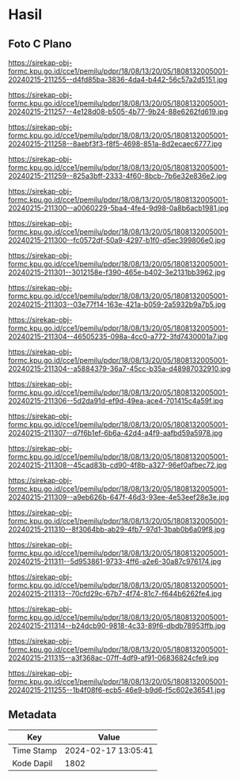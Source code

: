 # Hasil

## Foto C Plano

https://sirekap-obj-formc.kpu.go.id/cce1/pemilu/pdpr/18/08/13/20/05/1808132005001-20240215-211255--d4fd85ba-3836-4da4-b442-56c57a2d5151.jpg

https://sirekap-obj-formc.kpu.go.id/cce1/pemilu/pdpr/18/08/13/20/05/1808132005001-20240215-211257--4e128d08-b505-4b77-9b24-88e6262fd619.jpg

https://sirekap-obj-formc.kpu.go.id/cce1/pemilu/pdpr/18/08/13/20/05/1808132005001-20240215-211258--8aebf3f3-f8f5-4698-851a-8d2ecaec6777.jpg

https://sirekap-obj-formc.kpu.go.id/cce1/pemilu/pdpr/18/08/13/20/05/1808132005001-20240215-211259--825a3bff-2333-4f60-8bcb-7b6e32e836e2.jpg

https://sirekap-obj-formc.kpu.go.id/cce1/pemilu/pdpr/18/08/13/20/05/1808132005001-20240215-211300--a0060229-5ba4-4fe4-9d98-0a8b6acb1981.jpg

https://sirekap-obj-formc.kpu.go.id/cce1/pemilu/pdpr/18/08/13/20/05/1808132005001-20240215-211300--fc0572df-50a9-4297-b1f0-d5ec399806e0.jpg

https://sirekap-obj-formc.kpu.go.id/cce1/pemilu/pdpr/18/08/13/20/05/1808132005001-20240215-211301--3012158e-f390-465e-b402-3e2131bb3962.jpg

https://sirekap-obj-formc.kpu.go.id/cce1/pemilu/pdpr/18/08/13/20/05/1808132005001-20240215-211303--03e77f14-163e-421a-b059-2a5932b9a7b5.jpg

https://sirekap-obj-formc.kpu.go.id/cce1/pemilu/pdpr/18/08/13/20/05/1808132005001-20240215-211304--46505235-098a-4cc0-a772-3fd7430001a7.jpg

https://sirekap-obj-formc.kpu.go.id/cce1/pemilu/pdpr/18/08/13/20/05/1808132005001-20240215-211304--a5884379-36a7-45cc-b35a-d48987032910.jpg

https://sirekap-obj-formc.kpu.go.id/cce1/pemilu/pdpr/18/08/13/20/05/1808132005001-20240215-211306--5d2da91d-ef9d-49ea-ace4-701415c4a59f.jpg

https://sirekap-obj-formc.kpu.go.id/cce1/pemilu/pdpr/18/08/13/20/05/1808132005001-20240215-211307--d7f6b1ef-6b6a-42d4-a4f9-aafbd59a5978.jpg

https://sirekap-obj-formc.kpu.go.id/cce1/pemilu/pdpr/18/08/13/20/05/1808132005001-20240215-211308--45cad83b-cd90-4f8b-a327-96ef0afbec72.jpg

https://sirekap-obj-formc.kpu.go.id/cce1/pemilu/pdpr/18/08/13/20/05/1808132005001-20240215-211309--a9eb626b-647f-46d3-93ee-4e53eef28e3e.jpg

https://sirekap-obj-formc.kpu.go.id/cce1/pemilu/pdpr/18/08/13/20/05/1808132005001-20240215-211310--8f3064bb-ab29-4fb7-97d1-3bab0b6a09f8.jpg

https://sirekap-obj-formc.kpu.go.id/cce1/pemilu/pdpr/18/08/13/20/05/1808132005001-20240215-211311--5d953861-9733-4ff6-a2e6-30a87c976174.jpg

https://sirekap-obj-formc.kpu.go.id/cce1/pemilu/pdpr/18/08/13/20/05/1808132005001-20240215-211313--70cfd29c-67b7-4f74-81c7-f644b6262fe4.jpg

https://sirekap-obj-formc.kpu.go.id/cce1/pemilu/pdpr/18/08/13/20/05/1808132005001-20240215-211314--b24dcb90-9818-4c33-89f6-dbdb78953ffb.jpg

https://sirekap-obj-formc.kpu.go.id/cce1/pemilu/pdpr/18/08/13/20/05/1808132005001-20240215-211315--a3f368ac-07ff-4df9-af91-06836824cfe9.jpg

https://sirekap-obj-formc.kpu.go.id/cce1/pemilu/pdpr/18/08/13/20/05/1808132005001-20240215-211255--1b4f08f6-ecb5-46e9-b9d6-f5c602e36541.jpg


## Metadata

| Key        | Value               |
| ---------- | ------------------- |
| Time Stamp | 2024-02-17 13:05:41 |
| Kode Dapil | 1802                |



